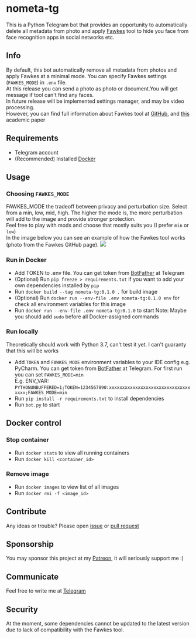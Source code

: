 # nometa-tg
This is a Python Telegram bot that provides an opportunity to automatically delete all metadata from photo and apply [Fawkes](https://github.com/Shawn-Shan/fawkes) tool to hide you face from face recognition apps in social networks etc.

## Info
By default, this bot automatically remove all metadata from photos and apply Fawkes at a minimal mode. You can specify Fawkes settings (`FAWKES_MODE`) in `.env` file.<br>
At this release you can send a photo as photo or document.You will get message if tool can't find any faces.<br>
In future release will be implemented settings manager, and may be video processing.<br>
However, you can find full information about Fawkes tool at [GitHub](https://github.com/Shawn-Shan/fawkes), and [this](https://www.shawnshan.com/files/publication/fawkes.pdf) academic paper

## Requirements
* Telegram account
* (Recommended) Installed [Docker](https://www.docker.com/)

## Usage

### Choosing `FAWKES_MODE`
FAWKES_MODE the tradeoff between privacy and perturbation size. Select from a min, low, mid, high. The higher the mode is, the more perturbation will add to the image and provide stronger protection.<br>
Feel free to play with mods and choose that mostly suits you (I prefer `min` or `low`)<br>
In the image below you can see an example of how the Fawkes tool works (photo from the Fawkes GitHub page).
![](http://sandlab.cs.uchicago.edu/fawkes/files/obama.png)

### Run in Docker
* Add TOKEN to .env file. You can get token from [BotFather](https://www.t.me/BotFather) at Telegram
* (Optional) Run `pip freeze > requirements.txt` if you want to add your own dependencies installed by `pip`
* Run `docker build --tag nometa-tg:0.1.0 .` for build image
* (Optional) Run `docker run --env-file .env nometa-tg:0.1.0 env` for check all environment variables for this image
* Run `docker run --env-file .env nometa-tg:0.1.0` to start
Note: Maybe you should add `sudo` before all Docker-assigned commands

### Run locally
Theoretically should work with Python 3.7, can't test it yet.
I can't guaranty that this will be works
* Add `TOKEN` and `FAWKES_MODE` environment variables to your IDE config e.g. PyCharm. You can get token from [BotFather](https://www.t.me/BotFather) at Telegram. For first run you can set `FAWKES_MODE=min`<br> E.g. ENV_VAR: `PYTHONUNBUFFERED=1;TOKEN=1234567890:xxxxxxxxxxxxxxxxxxxxxxxxxxxxxxxxxxx;FAWKES_MODE=min`
* Run `pip install -r requirements.txt` to install dependencies
* Run `bot.py` to start

## Docker control

### Stop container 
* Run `docker stats` to view all running containers
* Run `docker kill <container_id>`

### Remove image
* Run `docker images` to view list of all images
* Run `docker rmi -f <image_id>`

## Contribute
Any ideas or trouble? Please open [issue](https://github.com/sigseg5/nometa-tg/issues) 
or [pull request](https://github.com/sigseg5/nometa-tg/pulls)

## Sponsorship
You may sponsor this project at my [Patreon](https://patreon.com/sigseg5), it will seriously support me :)

## Communicate
Feel free to write me at [Telegram](https://t.me/kirill_nk)

## Security
At the moment, some dependencies cannot be updated to the latest version due to lack of compatibility with the Fawkes tool.